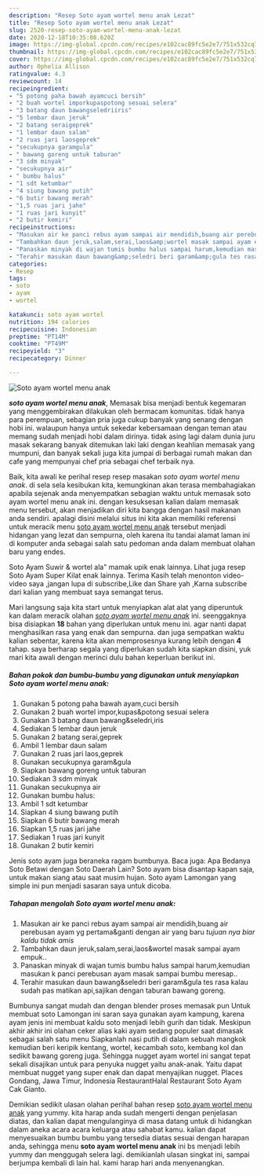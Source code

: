 ```yaml
---
description: "Resep Soto ayam wortel menu anak Lezat"
title: "Resep Soto ayam wortel menu anak Lezat"
slug: 2520-resep-soto-ayam-wortel-menu-anak-lezat
date: 2020-12-18T10:35:08.620Z
image: https://img-global.cpcdn.com/recipes/e102cac89fc5e2e7/751x532cq70/soto-ayam-wortel-menu-anak-foto-resep-utama.jpg
thumbnail: https://img-global.cpcdn.com/recipes/e102cac89fc5e2e7/751x532cq70/soto-ayam-wortel-menu-anak-foto-resep-utama.jpg
cover: https://img-global.cpcdn.com/recipes/e102cac89fc5e2e7/751x532cq70/soto-ayam-wortel-menu-anak-foto-resep-utama.jpg
author: Ophelia Allison
ratingvalue: 4.3
reviewcount: 14
recipeingredient:
- "5 potong paha bawah ayamcuci bersih"
- "2 buah wortel imporkupaspotong sesuai selera"
- "3 batang daun bawangseledriiris"
- "5 lembar daun jeruk"
- "2 batang seraigeprek"
- "1 lembar daun salam"
- "2 ruas jari laosgeprek"
- "secukupnya garamgula"
- " bawang goreng untuk taburan"
- "3 sdm minyak"
- "secukupnya air"
- " bumbu halus"
- "1 sdt ketumbar"
- "4 siung bawang putih"
- "6 butir bawang merah"
- "1,5 ruas jari jahe"
- "1 ruas jari kunyit"
- "2 butir kemiri"
recipeinstructions:
- "Masukan air ke panci rebus ayam sampai air mendidih,buang air perebusan ayam yg pertama&amp;ganti dengan air yang baru *tujuan nya biar kaldu tidak amis*"
- "Tambahkan daun jeruk,salam,serai,laos&amp;wortel masak sampai ayam empuk.."
- "Panaskan minyak di wajan tumis bumbu halus sampai harum,kemudian masukan k panci perebusan ayam masak sampai bumbu meresap.."
- "Terahir masukan daun bawang&amp;seledri beri garam&amp;gula tes rasa kalau sudah pas matikan api,sajikan dengan taburan bawang goreng."
categories:
- Resep
tags:
- soto
- ayam
- wortel

katakunci: soto ayam wortel 
nutrition: 194 calories
recipecuisine: Indonesian
preptime: "PT14M"
cooktime: "PT49M"
recipeyield: "3"
recipecategory: Dinner

---
```



![Soto ayam wortel menu anak](https://img-global.cpcdn.com/recipes/e102cac89fc5e2e7/751x532cq70/soto-ayam-wortel-menu-anak-foto-resep-utama.jpg)

<b><i>soto ayam wortel menu anak</i></b>, Memasak bisa menjadi bentuk kegemaran yang menggembirakan dilakukan oleh bermacam komunitas. tidak hanya para perempuan, sebagian pria juga cukup banyak yang senang dengan hobi ini. walaupun hanya untuk sekedar kebersamaan dengan teman atau memang sudah menjadi hobi dalam dirinya. tidak asing lagi dalam dunia juru masak sekarang banyak ditemukan laki laki dengan keahlian memasak yang mumpuni, dan banyak sekali juga kita jumpai di berbagai rumah makan dan cafe yang mempunyai chef pria sebagai chef terbaik nya.

Baik, kita awali ke perihal resep resep masakan <i>soto ayam wortel menu anak</i>. di sela sela kesibukan kita, kemungkinan akan terasa membahagiakan apabila sejenak anda menyempatkan sebagian waktu untuk memasak soto ayam wortel menu anak ini. dengan kesuksesan kalian dalam memasak menu tersebut, akan menjadikan diri kita bangga dengan hasil makanan anda sendiri. apalagi disini melalui situs ini kita akan memiliki referensi untuk meracik menu <u>soto ayam wortel menu anak</u> tersebut menjadi hidangan yang lezat dan sempurna, oleh karena itu tandai alamat laman ini di komputer anda sebagai salah satu pedoman anda dalam membuat olahan baru yang endes.

Soto Ayam Suwir &amp; wortel ala&#34; mamak upik enak lainnya. Lihat juga resep Soto Ayam Super Kilat enak lainnya. Terima Kasih telah menonton video-video saya ,jangan lupa di subscribe,Like dan Share yah ,Karna subscribe dari kalian yang membuat saya semangat terus.


Mari langsung saja kita start untuk menyiapkan alat alat yang diperuntuk kan dalam meracik olahan <u><i>soto ayam wortel menu anak</i></u> ini. seenggaknya bisa disiapkan <b>18</b> bahan yang diperlukan untuk menu ini. agar nanti dapat menghasilkan rasa yang enak dan sempurna. dan juga sempatkan waktu kalian sebentar, karena kita akan memprosesnya kurang lebih dengan <b>4</b> tahap. saya berharap segala yang diperlukan sudah kita siapkan disini, yuk mari kita awali dengan merinci dulu bahan keperluan berikut ini.

<!--inarticleads1-->

##### Bahan pokok dan bumbu-bumbu yang digunakan untuk menyiapkan Soto ayam wortel menu anak:

1. Gunakan 5 potong paha bawah ayam,cuci bersih
1. Gunakan 2 buah wortel impor,kupas&amp;potong sesuai selera
1. Gunakan 3 batang daun bawang&amp;seledri,iris
1. Sediakan 5 lembar daun jeruk
1. Gunakan 2 batang serai,geprek
1. Ambil 1 lembar daun salam
1. Gunakan 2 ruas jari laos,geprek
1. Gunakan secukupnya garam&amp;gula
1. Siapkan  bawang goreng untuk taburan
1. Sediakan 3 sdm minyak
1. Gunakan secukupnya air
1. Gunakan  bumbu halus:
1. Ambil 1 sdt ketumbar
1. Siapkan 4 siung bawang putih
1. Siapkan 6 butir bawang merah
1. Siapkan 1,5 ruas jari jahe
1. Sediakan 1 ruas jari kunyit
1. Gunakan 2 butir kemiri


Jenis soto ayam juga beraneka ragam bumbunya. Baca juga: Apa Bedanya Soto Betawi dengan Soto Daerah Lain? Soto ayam bisa disantap kapan saja, untuk makan siang atau saat musim hujan. Soto ayam Lamongan yang simple ini pun menjadi sasaran saya untuk dicoba. 

<!--inarticleads2-->

##### Tahapan mengolah Soto ayam wortel menu anak:

1. Masukan air ke panci rebus ayam sampai air mendidih,buang air perebusan ayam yg pertama&amp;ganti dengan air yang baru *tujuan nya biar kaldu tidak amis*
1. Tambahkan daun jeruk,salam,serai,laos&amp;wortel masak sampai ayam empuk..
1. Panaskan minyak di wajan tumis bumbu halus sampai harum,kemudian masukan k panci perebusan ayam masak sampai bumbu meresap..
1. Terahir masukan daun bawang&amp;seledri beri garam&amp;gula tes rasa kalau sudah pas matikan api,sajikan dengan taburan bawang goreng.


Bumbunya sangat mudah dan dengan blender proses memasak pun Untuk membuat soto Lamongan ini saran saya gunakan ayam kampung, karena ayam jenis ini membuat kaldu soto menjadi lebih gurih dan tidak. Meskipun akhir akhir ini olahan ceker alias kaki ayam sedang populer saat dimasak sebagai salah satu menu Siapkanlah nasi putih di dalam sebuah mangkok kemudian beri keripik kentang, wortel, kecambah soto, kembang kol dan sedikit bawang goreng juga. Sehingga nugget ayam wortel ini sangat tepat sekali disajikan untuk para penyuka nugget yaitu anak-anak. Yaitu dapat membuat nugget yang super enak dan dapat menyajikan nugget. Places Gondang, Jawa Timur, Indonesia RestaurantHalal Restaurant Soto Ayam Cak Gianto. 

Demikian sedikit ulasan olahan perihal bahan resep <u>soto ayam wortel menu anak</u> yang yummy. kita harap anda sudah mengerti dengan penjelasan diatas, dan kalian dapat mengulanginya di masa datang untuk di hidangkan dalam aneka acara acara keluarga atau sahabat kamu. kalian dapat menyesuaikan bumbu bumbu yang tersedia diatas sesuai dengan harapan anda, sehingga menu <b>soto ayam wortel menu anak</b> ini bs menjadi lebih yummy dan menggugah selera lagi. demikianlah ulasan singkat ini, sampai berjumpa kembali di lain hal. kami harap hari anda menyenangkan.
